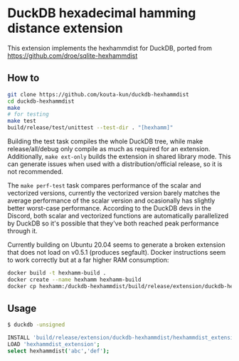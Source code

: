 # DuckDB hexadecimal hamming distance extension

This extension implements the hexhammdist for DuckDB, ported from https://github.com/droe/sqlite-hexhammdist

## How to
```bash
git clone https://github.com/kouta-kun/duckdb-hexhammdist
cd duckdb-hexhammdist
make
# for testing
make test
build/release/test/unittest --test-dir . "[hexhamm]"
```

Building the test task compiles the whole DuckDB tree, while make release/all/debug only compile as much as required for an extension. Additionally, `make ext-only` builds the extension in shared library mode. This can generate issues when used with a distribution/official release, so it is not recommended.

The `make perf-test` task compares performance of the scalar and vectorized versions, currently the vectorized version barely matches the average performance of the scalar version and ocasionally has slightly better worst-case performance. According to the DuckDB devs in the Discord, both scalar and vectorized functions are automatically parallelized by DuckDB so it's possible that they've both reached peak performance through it.

Currently building on Ubuntu 20.04 seems to generate a broken extension that does not load on v0.5.1 (produces segfault). Docker instructions seem to work correctly but at a far higher RAM consumption:

```bash
docker build -t hexhamm-build .
docker create --name hexhamm hexhamm-build
docker cp hexhamm:/duckdb-hexhammdist/build/release/extension/duckdb-hexhammdist/hexhammdist_extension.duckdb_extension .
```

## Usage
```bash
$ duckdb -unsigned

INSTALL 'build/release/extension/duckdb-hexhammdist/hexhammdist_extension.duckdb_extension';
LOAD 'hexhammdist_extension';
select hexhammdist('abc','def');
```
